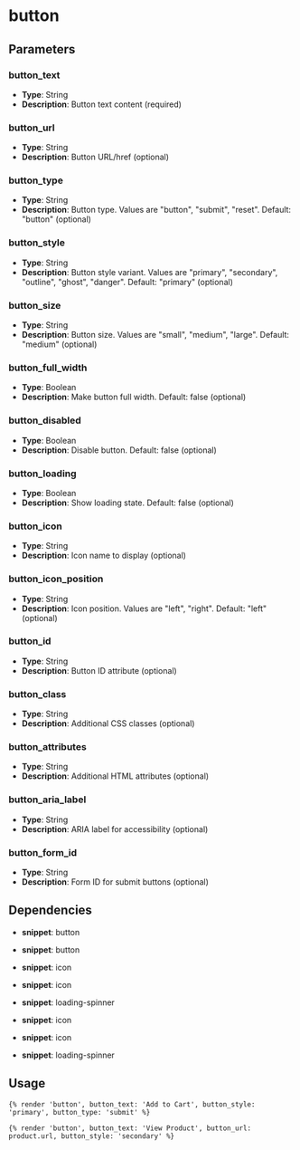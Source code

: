 # button



## Parameters


### button_text
- **Type**: String
- **Description**: Button text content (required)

### button_url
- **Type**: String
- **Description**: Button URL/href (optional)

### button_type
- **Type**: String
- **Description**: Button type. Values are "button", "submit", "reset". Default: "button" (optional)

### button_style
- **Type**: String
- **Description**: Button style variant. Values are "primary", "secondary", "outline", "ghost", "danger". Default: "primary" (optional)

### button_size
- **Type**: String
- **Description**: Button size. Values are "small", "medium", "large". Default: "medium" (optional)

### button_full_width
- **Type**: Boolean
- **Description**: Make button full width. Default: false (optional)

### button_disabled
- **Type**: Boolean
- **Description**: Disable button. Default: false (optional)

### button_loading
- **Type**: Boolean
- **Description**: Show loading state. Default: false (optional)

### button_icon
- **Type**: String
- **Description**: Icon name to display (optional)

### button_icon_position
- **Type**: String
- **Description**: Icon position. Values are "left", "right". Default: "left" (optional)

### button_id
- **Type**: String
- **Description**: Button ID attribute (optional)

### button_class
- **Type**: String
- **Description**: Additional CSS classes (optional)

### button_attributes
- **Type**: String
- **Description**: Additional HTML attributes (optional)

### button_aria_label
- **Type**: String
- **Description**: ARIA label for accessibility (optional)

### button_form_id
- **Type**: String
- **Description**: Form ID for submit buttons (optional)


## Dependencies


- **snippet**: button

- **snippet**: button

- **snippet**: icon

- **snippet**: icon

- **snippet**: loading-spinner

- **snippet**: icon

- **snippet**: icon

- **snippet**: loading-spinner


## Usage


```liquid
{% render 'button', button_text: 'Add to Cart', button_style: 'primary', button_type: 'submit' %}
```

```liquid
{% render 'button', button_text: 'View Product', button_url: product.url, button_style: 'secondary' %}
```



